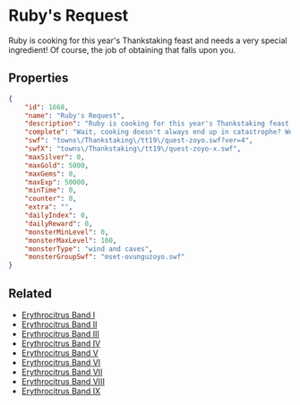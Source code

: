 # Ruby's Request

Ruby is cooking for this year's Thankstaking feast and needs a very special ingredient! Of course, the job of obtaining that falls upon you.

## Properties

```json
{
    "id": 1668,
    "name": "Ruby's Request",
    "description": "Ruby is cooking for this year's Thankstaking feast and needs a very special ingredient! Of course, the job of obtaining that falls upon you.",
    "complete": "Wait, cooking doesn't always end up in catastrophe? Weird and tasty!",
    "swf": "towns\/Thankstaking\/tt19\/quest-zoyo.swf?ver=4",
    "swfX": "towns\/Thankstaking\/tt19\/quest-zoyo-x.swf",
    "maxSilver": 0,
    "maxGold": 5000,
    "maxGems": 0,
    "maxExp": 50000,
    "minTime": 0,
    "counter": 0,
    "extra": "",
    "dailyIndex": 0,
    "dailyReward": 0,
    "monsterMinLevel": 0,
    "monsterMaxLevel": 100,
    "monsterType": "wind and caves",
    "monsterGroupSwf": "mset-ovunguzoyo.swf"
}
```

## Related

- [Erythrocitrus Band I](../items/19273-erythrocitrus-band-i.md)
- [Erythrocitrus Band II](../items/19274-erythrocitrus-band-ii.md)
- [Erythrocitrus Band III](../items/19275-erythrocitrus-band-iii.md)
- [Erythrocitrus Band IV](../items/19276-erythrocitrus-band-iv.md)
- [Erythrocitrus Band V](../items/19277-erythrocitrus-band-v.md)
- [Erythrocitrus Band VI](../items/19278-erythrocitrus-band-vi.md)
- [Erythrocitrus Band VII](../items/19279-erythrocitrus-band-vii.md)
- [Erythrocitrus Band VIII](../items/19280-erythrocitrus-band-viii.md)
- [Erythrocitrus Band IX](../items/19281-erythrocitrus-band-ix.md)

